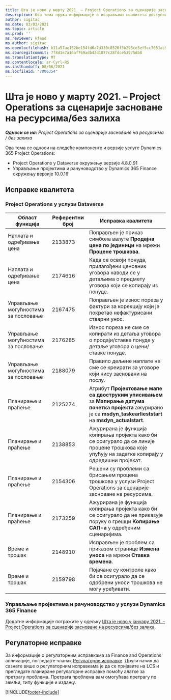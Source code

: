 ```yaml
---
title: Шта је ново у марту 2021. – Project Operations за сценарије засноване на ресурсима/без залиха
description: Ова тема пружа информације о исправкама квалитета доступним у издању услуге Project Operations за март 2021. за сценарије засноване на ресурсима/без залиха.
author: sigitac
ms.date: 03/03/2021
ms.topic: article
ms.prod: ''
ms.reviewer: kfend
ms.author: sigitac
ms.openlocfilehash: b11a57ae152be154fd6a7d330c8520f3b295ce3ef5cc7051ac9b343e3bcdbe12
ms.sourcegitcommit: 7f8d1e7a16af769adb43d1877c28fdce53975db8
ms.translationtype: MT
ms.contentlocale: sr-Cyrl-RS
ms.lasthandoff: 08/06/2021
ms.locfileid: "7006354"
---
```

# <a name="whats-new-march-2021---project-operations-for-resourcenon-stocked-based-scenarios"></a>Шта је ново у марту 2021. – Project Operations за сценарије засноване на ресурсима/без залиха

_**Односи се на:** Project Operations за сценарије засноване на ресурсима / без залиха_

Ова тема се односи на следеће компоненте и верзије услуге Dynamics 365 Project Operations:

- Project Operations у Dataverse окружењу верзије 4.8.0.91 
- Управљање пројектима и рачуноводство у Dynamics 365 Finance окружењу верзије 10.0.16 

## <a name="quality-updates"></a>Исправке квалитета

### <a name="project-operations-on-dataverse"></a>Project Operations у услузи Dataverse


| **Област функција** | **Референтни број** | **Исправка квалитета** |
| --- | --- | --- |
| Наплата и одређивање цена | 2133873 | Поправљен је приказ симбола валуте **Продајна цена по јединици** на мрежи **Процене трошкова**. |
| Наплата и одређивање цена | 2174616 | Када се освоји понуда, прилагођени ценовник уговора наводи се у детаљима о предмету уговора који се копирају из понуде. |
| Управљање могућностима за пословање | 2167475 | Поправљен је износ пореза у фактури за корекцију који је покретао нефактурисани стварни унос. |
| Управљање могућностима за пословање | 2176285 | Износ пореза не сме се копирати из детаља уговора о продаји/ставке понуде у детаље уговора о цени/ставке понуде. |
| Управљање могућностима за пословање | 2188079 | Правило дељене наплате не сме се креирати за уговоре који нису засновани на послу. |
| Планирање и праћење | 2125274 | Атрибут **Пројектовање мапе са двоструким уписивањем** за **Мапирање датума почетка пројекта** ажурирано је са **msdyn\_taskearlieststart** на **msdyn\_actualstart**. |
| Планирање и праћење | 2138853 | Ажурирана је функција копирања пројекта како би се осигурало да се линије процене трошкова које упућују на задатке копирају у одредишни пројекат. |
| Планирање и праћење | 2154306 | Решени су проблеми са брисањем процена трошкова у услузи Project Operations за сценарије засноване на ресурсима. |
| Планирање и праћење | 2173259 | Ажурирана је функција копирања пројекта како би се осигурало да не приказује поруку о грешци **Копирање САП-а** у одређеним сценаријима. |
| Време и трошак | 2148910 | Исправљен је проблем са приказом странице **Измена уноса** на мрежи **Ставка времена**. |
| Време и трошак | 2159798 | Појачане су контроле како би се осигурало да се одобрени уноси трошкова не могу уређивати. |

### <a name="project-management-and-accounting-on-dynamics-365-finance"></a>Управљање пројектима и рачуноводство у услузи Dynamics 365 Finance

Додатне информације потражите у одељку [Шта је ново у јануару 2021. – Project Operations за сценарије засноване на ресурсима/без залиха](whats-new-jan-2021-resource-based.md).

## <a name="regulatory-updates"></a>Регулаторне исправке

За информације о регулаторним исправкама за Finance and Operations апликације, погледајте чланак [Регулаторне исправке](/dynamics365/finance/localizations/regulatory-updates). Други начин да сазнате више о регулаторним исправкама је да се пријавите на LCS и прегледате планиране регулаторне исправке помоћу алатке за претрагу проблема. Претрага проблема вам омогућава претрагу по земљи, типу функције и издању.


[!INCLUDE[footer-include](../includes/footer-banner.md)]